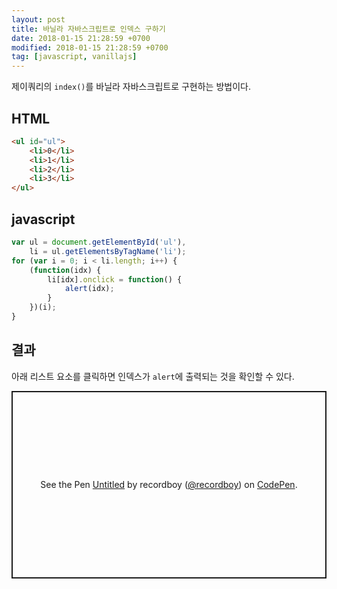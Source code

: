 ```yaml
---
layout: post
title: 바닐라 자바스크립트로 인덱스 구하기
date: 2018-01-15 21:28:59 +0700
modified: 2018-01-15 21:28:59 +0700
tag: [javascript, vanillajs]
---
```


제이쿼리의 `index()`를 바닐라 자바스크립트로 구현하는 방법이다.

## HTML
```html
<ul id="ul">
    <li>0</li>
    <li>1</li>
    <li>2</li>
    <li>3</li>
</ul>
```

## javascript
```javascript
var ul = document.getElementById('ul'),
    li = ul.getElementsByTagName('li');
for (var i = 0; i < li.length; i++) {
    (function(idx) {
        li[idx].onclick = function() {
            alert(idx);
        }
    })(i);
}
```

## 결과
아래 리스트 요소를 클릭하면 인덱스가 `alert`에 출력되는 것을 확인할 수 있다.

<p class="codepen" data-height="300" data-default-tab="html,result" data-slug-hash="VwdBNdV" data-user="recordboy" style="height: 300px; box-sizing: border-box; display: flex; align-items: center; justify-content: center; border: 2px solid; margin: 1em 0; padding: 1em;">
  <span>See the Pen <a href="https://codepen.io/recordboy/pen/VwdBNdV">
  Untitled</a> by recordboy (<a href="https://codepen.io/recordboy">@recordboy</a>)
  on <a href="https://codepen.io">CodePen</a>.</span>
</p>
<script async src="https://cpwebassets.codepen.io/assets/embed/ei.js"></script>

<!-- <style>
#ul {
    margin: 0;
    padding: 0;
    list-style: none;
}
#ul > li {
    border-radius: 5px;
    padding: 2px 10px;
    width: 50px;
    text-align: center;
    cursor: pointer;
    background-color: #ccc;
    color: #fff;
}
#ul > li:hover {
    background-color: #333;
}
</style>

<ul id="ul">
    <li>0</li>
    <li>1</li>
    <li>2</li>
    <li>3</li>
</ul>
<script>
var ul = document.getElementById('ul'),
    li = ul.getElementsByTagName('li');
for (var i = 0; i < li.length; i++) {
    (function(idx) {
        li[idx].onclick = function() {
            alert(idx);
        }
    })(i);
}
</script> -->
